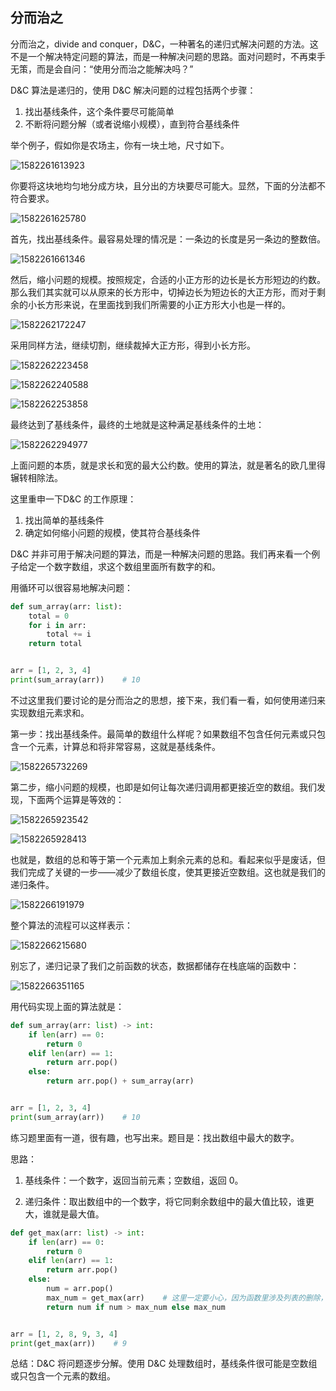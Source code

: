 ## 分而治之

分而治之，divide and conquer，D&C，一种著名的递归式解决问题的方法。这不是一个解决特定问题的算法，而是一种解决问题的思路。面对问题时，不再束手无策，而是会自问：“使用分而治之能解决吗？”

D&C 算法是递归的，使用 D&C 解决问题的过程包括两个步骤：

1. 找出基线条件，这个条件要尽可能简单
2. 不断将问题分解（或者说缩小规模），直到符合基线条件

举个例子，假如你是农场主，你有一块土地，尺寸如下。

![1582261613923](grokking-algorithms-dc.assets/1582261613923.png)

你要将这块地均匀地分成方块，且分出的方块要尽可能大。显然，下面的分法都不符合要求。

![1582261625780](grokking-algorithms-dc.assets/1582261625780.png)

首先，找出基线条件。最容易处理的情况是：一条边的长度是另一条边的整数倍。

![1582261661346](grokking-algorithms-dc.assets/1582261661346.png)

然后，缩小问题的规模。按照规定，合适的小正方形的边长是长方形短边的约数。那么我们其实就可以从原来的长方形中，切掉边长为短边长的大正方形，而对于剩余的小长方形来说，在里面找到我们所需要的小正方形大小也是一样的。

![1582262172247](grokking-algorithms-dc.assets/1582262172247.png)

采用同样方法，继续切割，继续裁掉大正方形，得到小长方形。

![1582262223458](grokking-algorithms-dc.assets/1582262223458.png)

![1582262240588](grokking-algorithms-dc.assets/1582262240588.png)

![1582262253858](grokking-algorithms-dc.assets/1582262253858.png)

最终达到了基线条件，最终的土地就是这种满足基线条件的土地：

![1582262294977](grokking-algorithms-dc.assets/1582262294977.jpg)

上面问题的本质，就是求长和宽的最大公约数。使用的算法，就是著名的欧几里得辗转相除法。

这里重申一下D&C 的工作原理：

1. 找出简单的基线条件
2. 确定如何缩小问题的规模，使其符合基线条件

D&C 并非可用于解决问题的算法，而是一种解决问题的思路。我们再来看一个例子给定一个数字数组，求这个数组里面所有数字的和。

用循环可以很容易地解决问题：

```python
def sum_array(arr: list):
    total = 0
    for i in arr:
        total += i
    return total


arr = [1, 2, 3, 4]
print(sum_array(arr))    # 10
```

不过这里我们要讨论的是分而治之的思想，接下来，我们看一看，如何使用递归来实现数组元素求和。

第一步：找出基线条件。最简单的数组什么样呢？如果数组不包含任何元素或只包含一个元素，计算总和将非常容易，这就是基线条件。

![1582265732269](grokking-algorithms-dc.assets/1582265732269.png)

第二步，缩小问题的规模，也即是如何让每次递归调用都更接近空的数组。我们发现，下面两个运算是等效的：

![1582265923542](grokking-algorithms-dc.assets/1582265923542.png)

![1582265928413](grokking-algorithms-dc.assets/1582265928413.png)

也就是，数组的总和等于第一个元素加上剩余元素的总和。看起来似乎是废话，但我们完成了关键的一步——减少了数组长度，使其更接近空数组。这也就是我们的递归条件。

![1582266191979](grokking-algorithms-dc.assets/1582266191979.png)

整个算法的流程可以这样表示：

![1582266215680](grokking-algorithms-dc.assets/1582266215680.png)

别忘了，递归记录了我们之前函数的状态，数据都储存在栈底端的函数中：

![1582266351165](grokking-algorithms-dc.assets/1582266351165.png)

用代码实现上面的算法就是：

```python
def sum_array(arr: list) -> int:
    if len(arr) == 0:
        return 0
    elif len(arr) == 1:
        return arr.pop()
    else:
        return arr.pop() + sum_array(arr)


arr = [1, 2, 3, 4]
print(sum_array(arr))    # 10
```

练习题里面有一道，很有趣，也写出来。题目是：找出数组中最大的数字。

思路：

1. 基线条件：一个数字，返回当前元素；空数组，返回 0。

2. 递归条件：取出数组中的一个数字，将它同剩余数组中的最大值比较，谁更大，谁就是最大值。

```python
def get_max(arr: list) -> int:
    if len(arr) == 0:
        return 0
    elif len(arr) == 1:
        return arr.pop()
    else:
        num = arr.pop()
        max_num = get_max(arr)    # 这里一定要小心，因为函数里涉及列表的删除，要避免循环删除的坑
        return num if num > max_num else max_num


arr = [1, 2, 8, 9, 3, 4]
print(get_max(arr))    # 9
```

总结：D&C 将问题逐步分解。使用 D&C 处理数组时，基线条件很可能是空数组或只包含一个元素的数组。